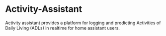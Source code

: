 # Activity-Assistant
Activity assistant provides a platform for logging and predicting Activities of Daily Living (ADLs) in realtime for home assistant users. 